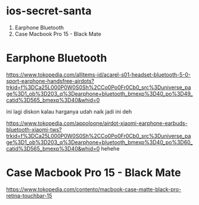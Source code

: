# ios-secret-santa

1. Earphone Bluetooth
2. Case Macbook Pro 15 - Black Mate


# Earphone Bluetooth
https://www.tokopedia.com/allitems-id/acarel-s01-headset-bluetooth-5-0-sport-earphone-handsfree-airdots?trkid=f%3DCa25L000P0W0S0Sh%2CCo0Po0Fr0Cb0_src%3Duniverse_page%3D1_ob%3D203_q%3Dearphone+bluetooth_bmexp%3D40_po%3D49_catid%3D565_bmexp%3D40&whid=0

ini lagi diskon kalau harganya udah naik jadi ini deh 

https://www.tokopedia.com/appoloone/airdot-xiaomi-earphone-earbuds-bluetooth-xiaomi-tws?trkid=f%3DCa25L000P0W0S0Sh%2CCo0Po0Fr0Cb0_src%3Duniverse_page%3D1_ob%3D203_q%3Dearphone+bluetooth_bmexp%3D40_po%3D60_catid%3D565_bmexp%3D40&whid=0 hehehe


# Case Macbook Pro 15 - Black Mate
https://www.tokopedia.com/contento/macbook-case-matte-black-pro-retina-touchbar-15
